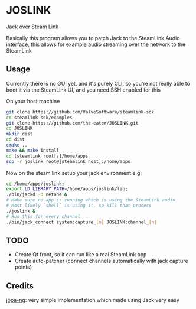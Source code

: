 # JOSLINK
Jack over Steam Link

Basically this program allows you to patch Jack to the SteamLink Audio interface, this allows for example audio streaming over the network to the SteamLink

## Usage

Currently there is no GUI yet, and it's purely CLI, so you're not really able to boot it via the SteamLink UI, and you need SSH enabled for this

On your host machine
```bash
git clone https://github.com/ValveSoftware/steamlink-sdk
cd steamlink-sdk/examples
git clone https://github.com/the-eater/JOSLINK.git
cd JOSLINK
mkdir dist
cd dist
cmake ..
make && make install
cd [steamlink rootfs]/home/apps
scp -r joslink root@[steamlink host]:/home/apps
```

Now on the steam link setup your jack environment
e.g:

```bash
cd /home/apps/joslink;
export LD_LIBRARY_PATH=/home/apps/joslink/lib;
./bin/jackd -d netone &
# Make sure no app is running which is using the SteamLink audio
# Most likely `shell` is using it, so kill that process
./joslink &
# Run this for every channel
./bin/jack_connect system:capture_[n] JOSLINK:channel_[n]
```

## TODO

* Create Qt front, so it can run like a real SteamLink app
* Create auto-patcher (connect channels automatically with jack capture points)

## Credits

[jopa-ng](https://github.com/cjxgm/jopa-ng): very simple implementation which made using Jack very easy
